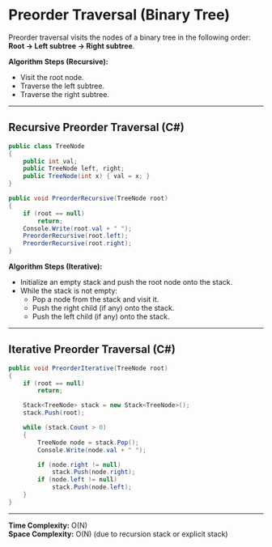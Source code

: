 # Preorder Traversal (Binary Tree)

Preorder traversal visits the nodes of a binary tree in the following order: **Root → Left subtree → Right subtree**.

**Algorithm Steps (Recursive):**

- Visit the root node.
- Traverse the left subtree.
- Traverse the right subtree.

---

## Recursive Preorder Traversal (C#)

```csharp
public class TreeNode
{
    public int val;
    public TreeNode left, right;
    public TreeNode(int x) { val = x; }
}

public void PreorderRecursive(TreeNode root)
{
    if (root == null)
        return;
    Console.Write(root.val + " ");
    PreorderRecursive(root.left);
    PreorderRecursive(root.right);
}
```

**Algorithm Steps (Iterative):**

- Initialize an empty stack and push the root node onto the stack.
- While the stack is not empty:
  - Pop a node from the stack and visit it.
  - Push the right child (if any) onto the stack.
  - Push the left child (if any) onto the stack.

---

## Iterative Preorder Traversal (C#)

```csharp
public void PreorderIterative(TreeNode root)
{
    if (root == null)
        return;

    Stack<TreeNode> stack = new Stack<TreeNode>();
    stack.Push(root);

    while (stack.Count > 0)
    {
        TreeNode node = stack.Pop();
        Console.Write(node.val + " ");

        if (node.right != null)
            stack.Push(node.right);
        if (node.left != null)
            stack.Push(node.left);
    }
}
```

---

**Time Complexity:** O(N)  
**Space Complexity:** O(N) (due to recursion stack or explicit stack)
